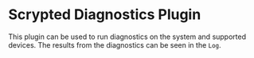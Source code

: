# Scrypted Diagnostics Plugin

This plugin can be used to run diagnostics on the system and supported devices. The results from the diagnostics can be seen in the `Log`.